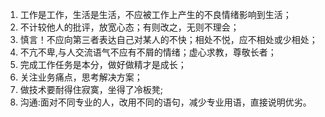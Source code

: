 1. 工作是工作，生活是生活，不应被工作上产生的不良情绪影响到生活；
2. 不计较他人的批评，放宽心态；有则改之，无则不理会；
3. 慎言！不应向第三者表达自己对某人的不快；相处不悦，应不相处或少相处；
4. 不亢不卑,与人交流语气不应有不屑的情绪；虚心求教，尊敬长者；
5. 完成工作任务是本分，做好做精才是成长；
6. 关注业务痛点，思考解决方案；
7. 做技术要耐得住寂寞，坐得了冷板凳;
8. 沟通:面对不同专业的人，改用不同的语句，减少专业用语，直接说明优劣。

